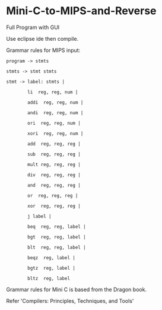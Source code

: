# Mini-C-to-MIPS-and-Reverse
Full Program with GUI

Use eclipse ide then compile.

Grammar rules for MIPS input:

    program -> stmts
  
    stmts -> stmt stmts
  
    stmt -> label: stmts |
  
            li  reg, reg, num |
            
            addi  reg, reg, num |
            
            andi  reg, reg, num |
            
            ori  reg, reg, num |
            
            xori  reg, reg, num |
            
            add  reg, reg, reg |
            
            sub  reg, reg, reg |
            
            mult reg, reg, reg |
            
            div  reg, reg, reg |
            
            and  reg, reg, reg |
            
            or  reg, reg, reg |
            
            xor  reg, reg, reg |
            
            j label |
            
            beq  reg, reg, label |
            
            bgt  reg, reg, label |
            
            blt  reg, reg, label |
            
            beqz  reg, label |
            
            bgtz  reg, label |
            
            bltz  reg, label

 Grammar rules for Mini C is based from the Dragon book.
 
 Refer 'Compilers: Principles, Techniques, and Tools'
